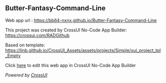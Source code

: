 ## Butter-Fantasy-Command-Line
Web app url : https://bb64-nxnx.github.io/Butter-Fantasy-Command-Line

This project was created by CrossUI No-Code App Builder: https://crossui.com/RADGithub

Based on template: https://linb.github.io/CrossUI_Assets/assets/projects/Simple/xui_project_tpl_Empty

Click [here](https://crossui.com/RADGithub/#!from=github&owner=bb64-nxnx&repo=Butter-Fantasy-Command-Line) to edit this web app in CrossUI No-Code App Builder

<i>Powered by [CrossUI](https://crossui.com)</i>
